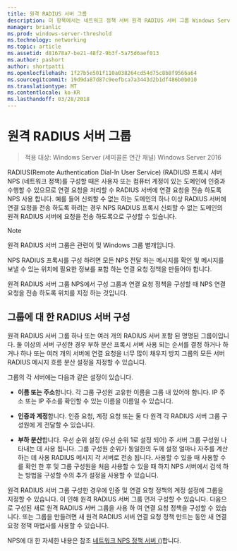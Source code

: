 ```yaml
---
title: 원격 RADIUS 서버 그룹
description: 이 항목에서는 네트워크 정책 서버 원격 RADIUS 서버 그룹 Windows Server 2016에 대 한 개요입니다.
manager: brianlic
ms.prod: windows-server-threshold
ms.technology: networking
ms.topic: article
ms.assetid: d81678a7-be21-48f2-9b3f-5a75d6aef013
ms.author: pashort
author: shortpatti
ms.openlocfilehash: 1f27b5e501f110a038264cd54d75c8b8f9566a64
ms.sourcegitcommit: 19d9da87d87c9eefbca7a3443d2b1df486b0b010
ms.translationtype: MT
ms.contentlocale: ko-KR
ms.lasthandoff: 03/28/2018
---
```

# <a name="remote-radius-server-groups"></a>원격 RADIUS 서버 그룹

>적용 대상: Windows Server (세미콜론 연간 채널) Windows Server 2016

RADIUS(Remote Authentication Dial-In User Service) (RADIUS) 프록시 서버 NPS (네트워크 정책)를 구성할 때은 사용자 또는 컴퓨터 계정이 있는 도메인에 인증과 수행할 수 있으므로 연결 요청을 처리할 수 RADIUS 서버에 연결 요청을 전송 하도록 NPS 사용 합니다. 예를 들어 신뢰할 수 없는 하는 도메인의 하나 이상 RADIUS 서버에 연결 요청을 전송 하도록 하려는 경우 NPS RADIUS 프록시 신뢰할 수 없는 도메인의 원격 RADIUS 서버에 요청을 전송 하도록으로 구성할 수 있습니다.

>[!NOTE]
>원격 RADIUS 서버 그룹은 관련이 및 Windows 그룹 별개입니다.

NPS RADIUS 프록시를 구성 하려면 모든 NPS 전달 하는 메시지를 확인 및 메시지를 보낼 수 있는 위치에 필요한 정보를 포함 하는 연결 요청 정책을 만들어야 합니다.

원격 RADIUS 서버 그룹 NPS에서 구성 그룹과 연결 요청 정책을 구성할 때 NPS 연결 요청을 전송 하도록 위치를 지정 하는 것입니다.

## <a name="configuring-radius-servers-for-a-group"></a>그룹에 대 한 RADIUS 서버 구성

원격 RADIUS 서버 그룹 하나 또는 여러 개의 RADIUS 서버 포함 된 명명된 그룹이입니다. 둘 이상의 서버 구성한 경우 부하 분산 프록시 서버 사용 되는 순서를 결정 하거나 하거나 하나 또는 여러 개의 서버에 연결 요청을 너무 많이 채우지 방지 그룹의 모든 서버 RADIUS 메시지 흐름 분산 설정을 지정할 수 있습니다.

그룹의 각 서버에는 다음과 같은 설정이 있습니다.

- **이름 또는 주소**합니다. 각 그룹 구성원 고유한 이름을 그룹 내 있어야 합니다. IP 주소 또는 IP 주소를 확인할 수 있는 이름을 이름일 수 있습니다.

- **인증과 계정**합니다. 인증 요청, 계정 요청 또는 둘 다 원격 각 RADIUS 서버 그룹 구성원에 게 전달할 수 있습니다.

- **부하 분산**합니다. 우선 순위 설정 (우선 순위 1로 설정 되어) 주 서버 그룹 구성원 나타내는 데 사용 됩니다. 그룹 구성원 순위가 동일한의 두께 설정 얼마나 자주를 계산 하는 데 사용 RADIUS 메시지 각 서버로 전송 됩니다. 사용할 수 있을 때 사용할 수를 확인 한 후 및 그룹 구성원을 처음 사용할 수 있을 때 하지 NPS 서버에서 검색 하는 방법을 구성할 수의 추가 설정을 사용할 수 있습니다.

원격 RADIUS 서버 그룹 구성한 경우에 인증 및 연결 요청 정책의 계정 설정에 그룹을 지정할 수 있습니다. 이 인해 원격 RADIUS 서버 그룹 먼저 구성할 수 있습니다. 다음으로 구성된 새로 원격 RADIUS 서버 그룹을 사용 하 여 연결 요청 정책을 구성할 수 있습니다. 또는 그룹을 만들려면 새 원격 RADIUS 서버 연결 요청 정책 만드는 동안 새 연결 요청 정책 마법사를 사용할 수 있습니다.

NPS에 대 한 자세한 내용은 참조 [네트워크 NPS 정책 서버 ()](nps-top.md)합니다.
